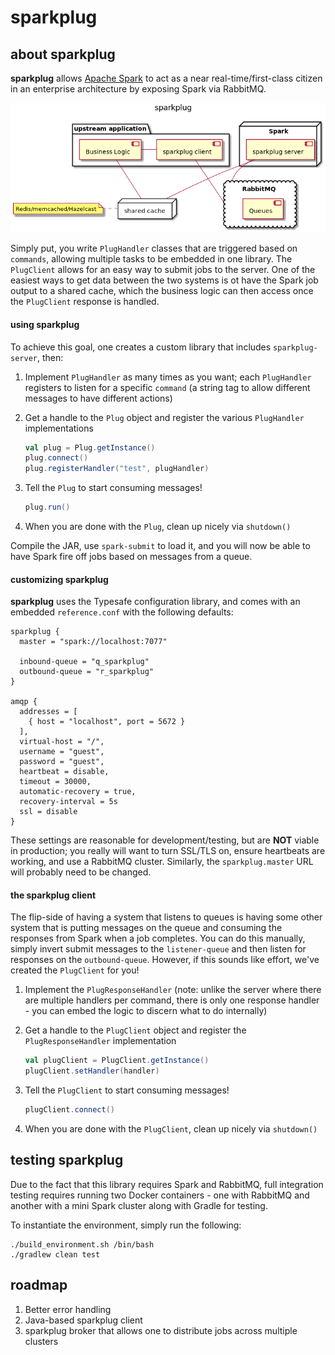 # sparkplug

## about sparkplug

**sparkplug** allows [Apache Spark](https://spark.apache.org/) to act as a near real-time/first-class citizen in an enterprise architecture by exposing Spark via RabbitMQ.

![sparkplug components](docs/sparkplug.png "Sparkplug Components")

Simply put, you write `PlugHandler` classes that are triggered based on `commands`, allowing multiple tasks to be embedded in one library.  The `PlugClient` allows for an easy way to submit jobs to the server.  One of the easiest ways to get data between the two systems is ot have the Spark job output to a shared cache, which the business logic can then access once the `PlugClient` response is handled.

#### using sparkplug

To achieve this goal, one creates a custom library that includes `sparkplug-server`, then:

1. Implement `PlugHandler` as many times as you want; each `PlugHandler` registers to listen for a specific `command` (a string tag to allow different messages to have different actions)
1. Get a handle to the `Plug` object and register the various `PlugHandler` implementations

    ```scala
    val plug = Plug.getInstance()
    plug.connect()
    plug.registerHandler("test", plugHandler)
    ```

1. Tell the `Plug` to start consuming messages!

    ```scala
    plug.run()
    ```

1. When you are done with the `Plug`, clean up nicely via `shutdown()`

Compile the JAR, use `spark-submit` to load it, and you will now be able to have Spark fire off jobs based on messages from a queue.

#### customizing sparkplug

**sparkplug** uses the Typesafe configuration library, and comes with an embedded `reference.conf` with the following defaults:

```hocon
sparkplug {
  master = "spark://localhost:7077"

  inbound-queue = "q_sparkplug"
  outbound-queue = "r_sparkplug"
}

amqp {
  addresses = [
    { host = "localhost", port = 5672 }
  ],
  virtual-host = "/",
  username = "guest",
  password = "guest",
  heartbeat = disable,
  timeout = 30000,
  automatic-recovery = true,
  recovery-interval = 5s
  ssl = disable
}
```

These settings are reasonable for development/testing, but are **NOT** viable in production; you really will want to turn SSL/TLS on, ensure heartbeats are working, and use a RabbitMQ cluster.  Similarly, the `sparkplug.master` URL will probably need to be changed.

#### the sparkplug client

The flip-side of having a system that listens to queues is having some other system that is putting messages on the queue and consuming the responses from Spark when a job completes.  You can do this manually, simply invert submit messages to the `listener-queue` and then listen for responses on the `outbound-queue`.  However, if this sounds like effort, we've created the `PlugClient` for you!

1. Implement the `PlugResponseHandler` (note: unlike the server where there are multiple handlers per command, there is only one response handler - you can embed the logic to discern what to do internally)
1. Get a handle to the `PlugClient` object and register the `PlugResponseHandler` implementation

    ```scala
    val plugClient = PlugClient.getInstance()
    plugClient.setHandler(handler)
    ```

1. Tell the `PlugClient` to start consuming messages!

    ```scala
    plugClient.connect()
    ```

1. When you are done with the `PlugClient`, clean up nicely via `shutdown()`

## testing sparkplug

Due to the fact that this library requires Spark and RabbitMQ, full integration testing requires running two Docker containers - one with RabbitMQ and another with a mini Spark cluster along with Gradle for testing.

To instantiate the environment, simply run the following:

```
./build_environment.sh /bin/bash
./gradlew clean test
```

## roadmap

1. Better error handling
1. Java-based sparkplug client
1. sparkplug broker that allows one to distribute jobs across multiple clusters
